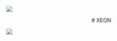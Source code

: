<a><img src='https://i.imgur.com/LyHic3i.gif'/></a>

<p align="center">
# XEON 

<a><img src='https://i.imgur.com/LyHic3i.gif'/></a>
